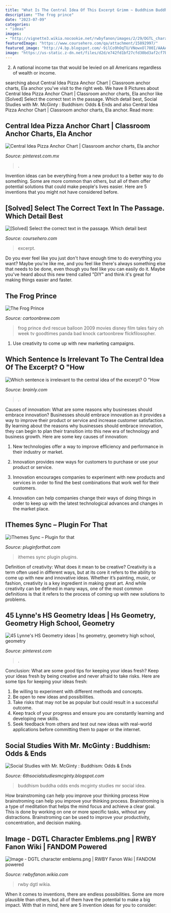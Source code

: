 ```yaml
---
title: "What Is The Central Idea Of This Excerpt Grimm ~ Buddhism Buddha Odds Ends Mcginty Studies Mr Social Idea"
description: "The frog prince"
date: "2023-07-09"
categories:
- "ideas"
images:
- "http://vignette3.wikia.nocookie.net/rwbyfanon/images/2/29/DGTL_character_emblems.png/revision/latest?cb=20131230163145"
featuredImage: "https://www.coursehero.com/qa/attachment/15892997/"
featured_image: "http://4.bp.blogspot.com/-9ilCo9hOqTU/VNowxOl700I/AAAAAAAABlU/RHKs8gp87mg/s1600/Buddha-Tattoo-Designs.jpg"
image: "https://us-static.z-dn.net/files/d2d/e742fd1bf27cfd30bd3af2cf7b62f6b4.png"
---
```



2. A national income tax that would be levied on all Americans regardless of wealth or income.

	

		
searching about Central Idea Pizza Anchor Chart | Classroom anchor charts, Ela anchor you've visit to the right web. We have 8 Pictures about Central Idea Pizza Anchor Chart | Classroom anchor charts, Ela anchor like [Solved] Select the correct text in the passage. Which detail best, Social Studies with Mr. McGinty : Buddhism: Odds &amp; Ends and also Central Idea Pizza Anchor Chart | Classroom anchor charts, Ela anchor. Read more:
		
    
## Central Idea Pizza Anchor Chart | Classroom Anchor Charts, Ela Anchor

<img loading=lazy src="https://i.pinimg.com/236x/3b/60/57/3b6057cc41d71877bcbf56063361fd5d--narrative-writing-anchor-charts.jpg?nii=t" onerror="this.onerror=null;this.src='https://tse4.mm.bing.net/th?id=OIP.S43q7UWttbjUAJ1hXRoPNgAAAA&amp;pid=15.1';" alt="Central Idea Pizza Anchor Chart | Classroom anchor charts, Ela anchor">

_Source: pinterest.com.mx_

>. 

	

Invention ideas can be everything from a new product to a better way to do something. Some are more common than others, but all of them offer potential solutions that could make people's lives easier. Here are 5 inventions that you might not have considered before.

    
## [Solved] Select The Correct Text In The Passage. Which Detail Best

<img loading=lazy src="https://www.coursehero.com/qa/attachment/15892997/" onerror="this.onerror=null;this.src='https://tse2.mm.bing.net/th?id=OIP.Y7vxGnLNxjzQM5AfyZjOsgHaBX&amp;pid=15.1';" alt="[Solved] Select the correct text in the passage. Which detail best">

_Source: coursehero.com_

>excerpt. 

	

Do you ever feel like you just don't have enough time to do everything you want? Maybe you're like me, and you feel like there's always something else that needs to be done, even though you feel like you can easily do it. Maybe you've heard about this new trend called "DIY" and think it's great for making things easier and faster.

    
## The Frog Prince

<img loading=lazy src="http://www.cartoonbrew.com/wp-content/uploads/frogprince150.jpg" onerror="this.onerror=null;this.src='https://tse2.mm.bing.net/th?id=OIP.v3OwjBGHlSVYxellAN0BpQAAAA&amp;pid=15.1';" alt="The Frog Prince">

_Source: cartoonbrew.com_

>frog prince dvd rescue balloon 2009 movies disney film tales fairy oh week tv goodtimes panda bad knock cartoonbrew flickfilosopher. 

	

1. Use creativity to come up with new marketing campaigns.

    
## Which Sentence Is Irrelevant To The Central Idea Of The Excerpt? O &quot;How

<img loading=lazy src="https://us-static.z-dn.net/files/d2d/e742fd1bf27cfd30bd3af2cf7b62f6b4.png" onerror="this.onerror=null;this.src='https://tse1.mm.bing.net/th?id=OIP.jBJoPaX7JT1ussVq68j7jwHaDD&amp;pid=15.1';" alt="Which sentence is irrelevant to the central idea of the excerpt? O &quot;How">

_Source: brainly.com_

>. 

	

Causes of innovation: What are some reasons why businesses should embrace innovation?
Businesses should embrace innovation as it provides a way to improve their product or service and increase customer satisfaction. By learning about the reasons why businesses should embrace innovation, they can begin to plan their transition into this new era of technology and business growth. Here are some key causes of innovation:
1. New technologies offer a way to improve efficiency and performance in their industry or market.

2. Innovation provides new ways for customers to purchase or use your product or service.

3. Innovation encourages companies to experiment with new products and services in order to find the best combinations that work well for their customers.

4. Innovation can help companies change their ways of doing things in order to keep up with the latest technological advances and changes in the market place.


    
## IThemes Sync – Plugin For That

<img loading=lazy src="https://www.pluginforthat.com/wp-content/uploads/2019/10/ithemes-sync-4.jpg" onerror="this.onerror=null;this.src='https://tse1.mm.bing.net/th?id=OIP.lJ-wwERsT5YFt9tJp-OjKwHaF4&amp;pid=15.1';" alt="iThemes Sync – Plugin for that">

_Source: pluginforthat.com_

>ithemes sync plugin plugins. 

	

Definition of creativity: What does it mean to be creative?
Creativity is a term often used in different ways, but at its core it refers to the ability to come up with new and innovative ideas. Whether it’s painting, music, or fashion, creativity is a key ingredient in making great art. And while creativity can be defined in many ways, one of the most common definitions is that it refers to the process of coming up with new solutions to problems.

    
## 45 Lynne&#039;s HS Geometry Ideas | Hs Geometry, Geometry High School, Geometry

<img loading=lazy src="https://i.pinimg.com/474x/61/87/72/618772cfa73ce141ed93dc7074c1c669--fractions-geometry.jpg" onerror="this.onerror=null;this.src='https://tse3.mm.bing.net/th?id=OIP.z_mJlvDCKXmYlXc4EEy_mwAAAA&amp;pid=15.1';" alt="45 Lynne&#039;s HS Geometry ideas | hs geometry, geometry high school, geometry">

_Source: pinterest.com_

>. 

	

Conclusion: What are some good tips for keeping your ideas fresh?
Keep your ideas fresh by being creative and never afraid to take risks. Here are some tips for keeping your ideas fresh:
1. Be willing to experiment with different methods and concepts.
2. Be open to new ideas and possibilities.
3. Take risks that may not be as popular but could result in a successful outcome. 
4. Keep track of your progress and ensure you are constantly learning and developing new skills. 
5. Seek feedback from others and test out new ideas with real-world applications before committing them to paper or the internet.

    
## Social Studies With Mr. McGinty : Buddhism: Odds &amp; Ends

<img loading=lazy src="http://4.bp.blogspot.com/-9ilCo9hOqTU/VNowxOl700I/AAAAAAAABlU/RHKs8gp87mg/s1600/Buddha-Tattoo-Designs.jpg" onerror="this.onerror=null;this.src='https://tse1.mm.bing.net/th?id=OIP.DSjPG5wHkFMTQOQay7RYOQHaFj&amp;pid=15.1';" alt="Social Studies with Mr. McGinty : Buddhism: Odds &amp; Ends">

_Source: 6thsocialstudiesmcginty.blogspot.com_

>buddhism buddha odds ends mcginty studies mr social idea. 

	

How brainstroming can help you improve your thinking process
How brainstroming can help you improve your thinking process. Brainstroming is a type of meditation that helps the mind focus and achieve a clear goal. This is done by working on one or more specific tasks, without any distractions. Brainstroming can be used to improve your productivity, concentration, and decision making.

    
## Image - DGTL Character Emblems.png | RWBY Fanon Wiki | FANDOM Powered

<img loading=lazy src="http://vignette3.wikia.nocookie.net/rwbyfanon/images/2/29/DGTL_character_emblems.png/revision/latest?cb=20131230163145" onerror="this.onerror=null;this.src='https://tse2.mm.bing.net/th?id=OIP.RKFLtdkvQXj6FGsn6PzHKgHaIj&amp;pid=15.1';" alt="Image - DGTL character emblems.png | RWBY Fanon Wiki | FANDOM powered">

_Source: rwbyfanon.wikia.com_

>rwby dgtl wikia. 

	

When it comes to inventions, there are endless possibilities. Some are more plausible than others, but all of them have the potential to make a big impact. With that in mind, here are 5 invention ideas for you to consider: 


